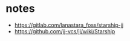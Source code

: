 # notes

- https://gitlab.com/lanastara_foss/starship-jj
- https://github.com/jj-vcs/jj/wiki/Starship
